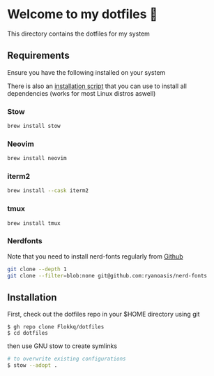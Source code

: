 # Welcome to my dotfiles 👋

This directory contains the dotfiles for my system

## Requirements

Ensure you have the following installed on your system

There is also an [installation script](scripts/install.sh) that you can use to install all dependencies (works for most Linux distros aswell)

### Stow

```bash
brew install stow
```

### Neovim

```bash
brew install neovim
```

### iterm2

```bash
brew install --cask iterm2
```

### tmux

```bash
brew install tmux
```

### Nerdfonts

Note that you need to install nerd-fonts regularly from [Github](https://github.com/ryanoasis/nerd-fonts.git)

```bash
git clone --depth 1
git clone --filter=blob:none git@github.com:ryanoasis/nerd-fonts
```

## Installation

First, check out the dotfiles repo in your $HOME directory using git

```
$ gh repo clone Flokkq/dotfiles
$ cd dotfiles
```

then use GNU stow to create symlinks

```bash
# to overwrite existing configurations
$ stow --adopt .
```

